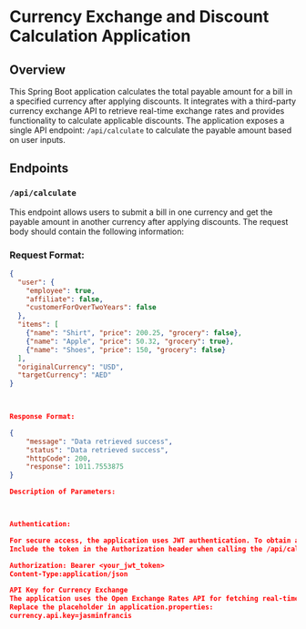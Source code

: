 # Currency Exchange and Discount Calculation Application

## Overview

This Spring Boot application calculates the total payable amount for a bill in a specified currency after applying discounts. It integrates with a third-party currency exchange API to retrieve real-time exchange rates and provides functionality to calculate applicable discounts. The application exposes a single API endpoint: `/api/calculate` to calculate the payable amount based on user inputs.

## Endpoints

### `/api/calculate`

This endpoint allows users to submit a bill in one currency and get the payable amount in another currency after applying discounts. The request body should contain the following information:

### Request Format:
```json
{
  "user": {
    "employee": true,
    "affiliate": false,
    "customerForOverTwoYears": false
  },
  "items": [
    {"name": "Shirt", "price": 200.25, "grocery": false},
    {"name": "Apple", "price": 50.32, "grocery": true},
    {"name": "Shoes", "price": 150, "grocery": false}
  ],
  "originalCurrency": "USD",
  "targetCurrency": "AED"
}


 
Response Format:

{
    "message": "Data retrieved success",
    "status": "Data retrieved success",
    "httpCode": 200,
    "response": 1011.7553875
}

Description of Parameters:



Authentication:

For secure access, the application uses JWT authentication. To obtain a token, use the /api/login endpoint (as described in the documentation).
Include the token in the Authorization header when calling the /api/calculate endpoint:

Authorization: Bearer <your_jwt_token>
Content-Type:application/json

API Key for Currency Exchange
The application uses the Open Exchange Rates API for fetching real-time currency exchange rates. You will need an API key from the Open Exchange Rates platform to make the currency exchange API work.
Replace the placeholder in application.properties:
currency.api.key=jasminfrancis